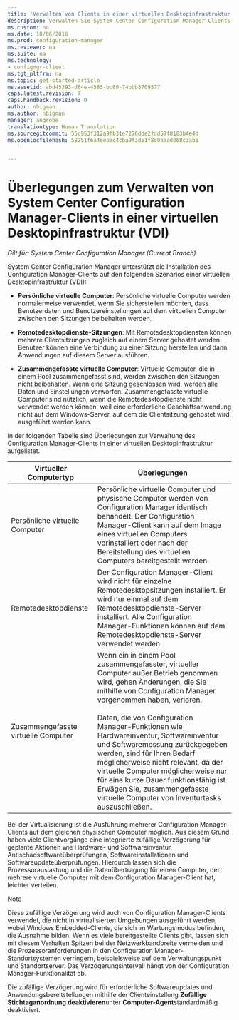 ```yaml
---
title: 'Verwalten von Clients in einer virtuellen Desktopinfrastruktur (Virtual Desktop Infrastructure, VDI) | Microsoft-Dokumentation '
description: Verwalten Sie System Center Configuration Manager-Clients in einer virtuellen Desktopinfrastruktur (VDI).
ms.custom: na
ms.date: 10/06/2016
ms.prod: configuration-manager
ms.reviewer: na
ms.suite: na
ms.technology:
- configmgr-client
ms.tgt_pltfrm: na
ms.topic: get-started-article
ms.assetid: abd45393-d84e-4583-bc80-74bbb3709577
caps.latest.revision: 7
caps.handback.revision: 0
author: nbigman
ms.author: nbigman
manager: angrobe
translationtype: Human Translation
ms.sourcegitcommit: 55c953f312a9fb31e7276dde2fdd59f8183b4e4d
ms.openlocfilehash: 58251f6a4eebac4cba9f3d51f8d0aaad068c3ab8


---
```

# <a name="considerations-for-managing-system-center-configuration-manager-clients--in-a-virtual-desktop-infrastructure-vdi"></a>Überlegungen zum Verwalten von System Center Configuration Manager-Clients in einer virtuellen Desktopinfrastruktur (VDI)

*Gilt für: System Center Configuration Manager (Current Branch)*

System Center Configuration Manager unterstützt die Installation des Configuration Manager-Clients auf den folgenden Szenarios einer virtuellen Desktopinfrastruktur (VDI):  

-   **Persönliche virtuelle Computer**: Persönliche virtuelle Computer werden normalerweise verwendet, wenn Sie sicherstellen möchten, dass Benutzerdaten und Benutzereinstellungen auf dem virtuellen Computer zwischen den Sitzungen beibehalten werden.  

-   **Remotedesktopdienste-Sitzungen**: Mit Remotedesktopdiensten können mehrere Clientsitzungen zugleich auf einem Server gehostet werden. Benutzer können eine Verbindung zu einer Sitzung herstellen und dann Anwendungen auf diesem Server ausführen.  

-   **Zusammengefasste virtuelle Computer**: Virtuelle Computer, die in einem Pool zusammengefasst sind, werden zwischen den Sitzungen nicht beibehalten. Wenn eine Sitzung geschlossen wird, werden alle Daten und Einstellungen verworfen. Zusammengefasste virtuelle Computer sind nützlich, wenn die Remotedesktopdienste nicht verwendet werden können, weil eine erforderliche Geschäftsanwendung nicht auf dem Windows-Server, auf dem die Clientsitzung gehostet wird, ausgeführt werden kann.  

 In der folgenden Tabelle sind Überlegungen zur Verwaltung des Configuration Manager-Clients in einer virtuellen Desktopinfrastruktur aufgelistet.  

|Virtueller Computertyp|Überlegungen|  
|--------------------------|--------------------|  
|Persönliche virtuelle Computer|Persönliche virtuelle Computer und physische Computer werden von Configuration Manager identisch behandelt. Der Configuration Manager-Client kann auf dem Image eines virtuellen Computers vorinstalliert oder nach der Bereitstellung des virtuellen Computers bereitgestellt werden.|  
|Remotedesktopdienste|Der Configuration Manager-Client wird nicht für einzelne Remotedesktopsitzungen installiert. Er wird nur einmal auf dem Remotedesktopdienste-Server installiert. Alle Configuration Manager-Funktionen können auf dem Remotedesktopdienste-Server verwendet werden.|  
|Zusammengefasste virtuelle Computer|Wenn ein in einem Pool zusammengefasster, virtueller Computer außer Betrieb genommen wird, gehen Änderungen, die Sie mithilfe von Configuration Manager vorgenommen haben, verloren.<br /><br /> Daten, die von Configuration Manager-Funktionen wie Hardwareinventur, Softwareinventur und Softwaremessung zurückgegeben werden, sind für Ihren Bedarf möglicherweise nicht relevant, da der virtuelle Computer möglicherweise nur für eine kurze Dauer funktionsfähig ist. Erwägen Sie, zusammengefasste virtuelle Computer von Inventurtasks auszuschließen.|  

 Bei der Virtualisierung ist die Ausführung mehrerer Configuration Manager-Clients auf dem gleichen physischen Computer möglich. Aus diesem Grund haben viele Clientvorgänge eine integrierte zufällige Verzögerung für geplante Aktionen wie Hardware- und Softwareinventur, Antischadsoftwareüberprüfungen, Softwareinstallationen und Softwareupdateüberprüfungen. Hierdurch lassen sich die Prozessorauslastung und die Datenübertragung für einen Computer, der mehrere virtuelle Computer mit dem Configuration Manager-Client hat, leichter verteilen.  

> [!NOTE]  
>  Diese zufällige Verzögerung wird auch von Configuration Manager-Clients verwendet, die nicht in virtualisierten Umgebungen ausgeführt werden, wobei Windows Embedded-Clients, die sich im Wartungsmodus befinden, die Ausnahme bilden. Wenn es viele bereitgestellte Clients gibt, lassen sich mit diesem Verhalten Spitzen bei der Netzwerkbandbreite vermeiden und die Prozessoranforderungen in den Configuration Manager-Standortsystemen verringern, beispielsweise auf dem Verwaltungspunkt und Standortserver. Das Verzögerungsintervall hängt von der Configuration Manager-Funktionalität ab.  
>   
>  Die zufällige Verzögerung wird für erforderliche Softwareupdates und Anwendungsbereitstellungen mithilfe der Clienteinstellung **Zufällige Stichtaganordnung deaktivieren**unter **Computer-Agent**standardmäßig deaktiviert.



<!--HONumber=Dec16_HO3-->


